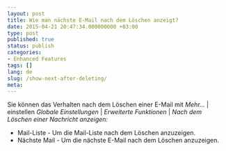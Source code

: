 ```yaml
---
layout: post
title: Wie man nächste E-Mail nach dem Löschen anzeigt?
date: 2015-04-21 20:47:34.000000000 +03:00
type: post
published: true
status: publish
categories:
- Enhanced Features
tags: []
lang: de
slug: /show-next-after-deleting/
meta:
---
```


Sie können das Verhalten nach dem Löschen einer E-Mail mit *Mehr...* \| einstellen *Globale Einstellungen* \| *Erweiterte Funktionen* \| *Nach dem Löschen einer Nachricht anzeigen:*

* Mail-Liste - Um die Mail-Liste nach dem Löschen anzuzeigen.
* Nächste Mail - Um die nächste E-Mail nach dem Löschen anzuzeigen.
